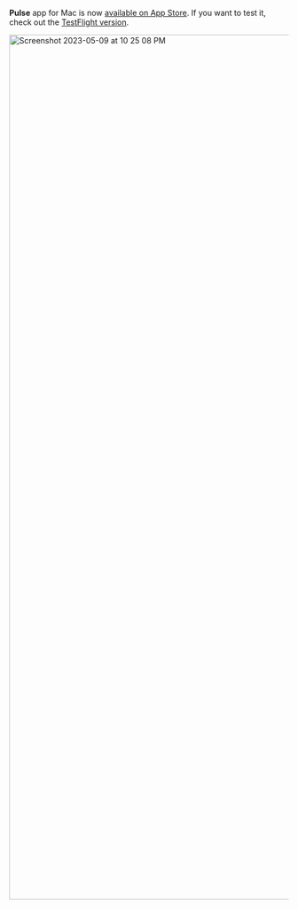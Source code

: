 **Pulse** app for Mac is now [available on App Store](https://apps.apple.com/us/app/pulse-network-logger/id6661031747). If you want to test it, check out the [TestFlight version](https://testflight.apple.com/join/1jcanE3q).

<img width="1559" alt="Screenshot 2023-05-09 at 10 25 08 PM" src="https://github.com/kean/Pulse/assets/1567433/6ba7d6a7-7033-4f81-89f2-338eff7ef82e">
